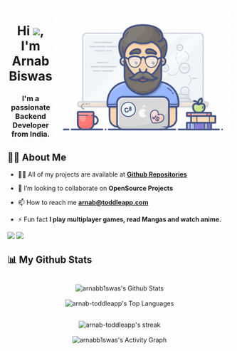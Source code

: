 <img align=right alt="Coding" width="400" src="./icon/sidegif.gif">
<h1 align=center>Hi <img src="https://raw.githubusercontent.com/MartinHeinz/MartinHeinz/master/wave.gif" width="30px">, I'm Arnab Biswas</h1>

<h3 align=center>I'm a passionate Backend Developer from India.</h3>

## 🙋‍♂️ About Me

- 👨‍💻 All of my projects are available at **[Github Repositories](https://github.com/arnabb1swas?tab=repositories)**

- 👯 I’m looking to collaborate on **OpenSource Projects**

- 📫 How to reach me **arnab@toddleapp.com**

- ⚡ Fun fact **I play multiplayer games, read Mangas and watch anime.**

<a target="_blank" href = "https://www.linkedin.com/in/arnabb1swas"><img src="https://img.icons8.com/fluent/48/000000/linkedin.png"/></a>
<a target="_blank" href = "https://linktr.ee/arnabbiswas"><img src="https://img.icons8.com/fluent/48/000000/link.png"/></a>

## 📊 My Github Stats

<p align="center">
 <br/>
    <img alt="arnabb1swas's Github Stats" src="https://github-readme-stats.vercel.app/api?username=arnab-toddleapp&count_private=true&layout=compact&show_icons=true&theme=tokyonight" />
<br/>
<br/>
     <img alt="arnab-toddleapp's Top Languages" src="https://github-readme-stats.vercel.app/api/top-langs/?username=arnab-toddleapp&count_private=true&langs_count=20&layout=compact&show_icons=true&theme=tokyonight" />
<br/>
</p>
<p align="center">
  <br/>
    <img title="Arnab Biswas's streak" alt="arnab-toddleapp's streak" src="https://github-readme-streak-stats.herokuapp.com?user=arnab-toddleapp&count_private=true&theme=tokyonight&hide_border=true&date_format=j%20M%5B%20Y%5D" />
  <br/>
  <br/>
    <img title="Arnab Biswas's streak" alt="arnabb1swas's Activity Graph" src="https://activity-graph.herokuapp.com/graph?username=arnab-toddleapp&count_private=true&bg_color=0D1117&color=5BCDEC&line=5BCDEC&point=FFFFFF&hide_border=true" />
  <br/>
</p>
